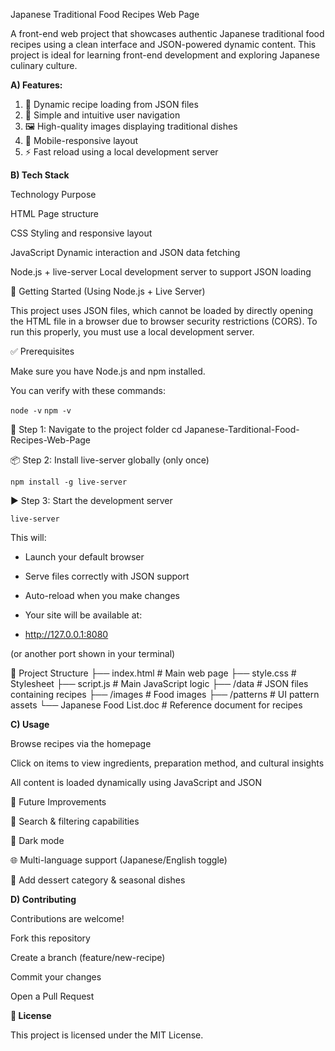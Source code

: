 Japanese Traditional Food Recipes Web Page

A front-end web project that showcases authentic Japanese traditional food recipes using a clean interface and JSON-powered dynamic content. This project is ideal for learning front-end development and exploring Japanese culinary culture.


**A) Features:** 

1. 📖 Dynamic recipe loading from JSON files
2. 🧭 Simple and intuitive user navigation
3. 🖼️ High-quality images displaying traditional dishes
4. 📱 Mobile-responsive layout
5. ⚡ Fast reload using a local development server


**B) Tech Stack**
  
  Technology	Purpose

  HTML	Page structure

  CSS	Styling and responsive layout

  JavaScript	Dynamic interaction and JSON data fetching

  Node.js + live-server	Local development server to support JSON loading



🚀 Getting Started (Using Node.js + Live Server)

This project uses JSON files, which cannot be loaded by directly opening the HTML file in a browser due to browser security restrictions (CORS).
To run this properly, you must use a local development server.

✅ Prerequisites

Make sure you have Node.js and npm installed.

You can verify with these commands:

```node -v```
```npm -v```

📂 Step 1: Navigate to the project folder
cd Japanese-Tarditional-Food-Recipes-Web-Page

📦 Step 2: Install live-server globally (only once)

```npm install -g live-server```

▶️ Step 3: Start the development server

```live-server```


This will:

- Launch your default browser

- Serve files correctly with JSON support

- Auto-reload when you make changes

- Your site will be available at:

- http://127.0.0.1:8080


(or another port shown in your terminal)

📁 Project Structure
├── index.html        # Main web page
├── style.css         # Stylesheet
├── script.js         # Main JavaScript logic
├── /data             # JSON files containing recipes
├── /images           # Food images
├── /patterns         # UI pattern assets
└── Japanese Food List.doc  # Reference document for recipes

**C) Usage**

  Browse recipes via the homepage

  Click on items to view ingredients, preparation method, and cultural insights

  All content is loaded dynamically using JavaScript and JSON

  🌱 Future Improvements

  🔎 Search & filtering capabilities

  🎨 Dark mode

  🌐 Multi-language support (Japanese/English toggle)

  🧁 Add dessert category & seasonal dishes
  

**D) Contributing**

  Contributions are welcome!

  Fork this repository

  Create a branch (feature/new-recipe)

  Commit your changes

  Open a Pull Request


**📄 License**

This project is licensed under the MIT License.

